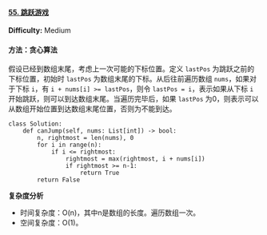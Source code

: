 #### [55. 跳跃游戏](https://leetcode-cn.com/problems/jump-game/)

**Difficulty:** Medium

#### 方法：贪心算法

假设已经到数组末尾，考虑上一次可能的下标位置。定义 `lastPos` 为跳跃之前的下标位置，初始时 `lastPos` 为数组末尾的下标。从后往前遍历数组 `nums`，如果对于下标 `i`，有 `i + nums[i] >= lastPos`，则令 `lastPos = i`，表示如果从下标 `i` 开始跳跃，则可以到达数组末尾。当遍历完毕后，如果 `lastPos` 为0，则表示可以从数组开始位置到达数组末尾位置，否则为不能到达。

```
class Solution:
    def canJump(self, nums: List[int]) -> bool:
        n, rightmost = len(nums), 0
        for i in range(n):
            if i <= rightmost:
                rightmost = max(rightmost, i + nums[i])
                if rightmost >= n-1:
                    return True
        return False
```

**复杂度分析**

- 时间复杂度：O(n)，其中n是数组的长度。遍历数组一次。
- 空间复杂度：O(1)。